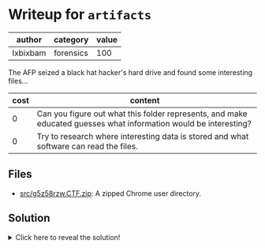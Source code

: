 # Writeup for `artifacts`

|  author  |  category | value |
|----------|-----------|-------|
| Ixbixbam | forensics |  100  |

The AFP seized a black hat hacker's hard drive and found some interesting files...

| cost |                                                     content                                                      |
|------|------------------------------------------------------------------------------------------------------------------|
|  0   | Can you figure out what this folder represents, and make educated guesses what information would be interesting? |
|  0   | Try to research where interesting data is stored and what software can read the files.                           |

## Files

- [src/g5z58rzw.CTF.zip](src/g5z58rzw.CTF.zip): A zipped Chrome user directory.

## Solution

<details>
<summary>Click here to reveal the solution!</summary>

### The Big Idea

Analysing a Chrome user data directory to find a URL to protected data and its password.

### Walkthrough

1) Upon unzipping the provided file, you will see a variety of files and subdirectories. Notice some start with the word "browser" and others refer to "cookies", which indicates that this is web browser data. 
2) There are several options here, such as performing dynamic analysis by loading the profile into a Firefox account, researching the structure of the data (eg [hacktricks](https://book.hacktricks.xyz/generic-methodologies-and-resources/basic-forensic-methodology/specific-software-file-type-tricks/browser-artifacts)), and exploring the data yourself. The natural first instinct is to view the person's search history either by importing the profile or by viewing the `places.sqlite`, which can be done using [this SQLite Viewer](https://inloop.github.io/sqlite-viewer/).
3) Try to load the pastebin URL (https://pastebin.com/sbA55NgE) and notice how it requires a password.
4) Search all the files for the literal text "password" using the linux command `grep -r "password" .` and notice that the `Binary file ./formhistory.sqlite matches`, which sounds promising because the user would have to type their password into a form. 
5) View the file and see the password `Fifth-Gradually-Across-Taste6-Bridge` which follows the format that the passphrase generator also in the search history (https://www.keepersecurity.com/features/passphrase-generator/) uses.
6) Enter the password into the pastebin webpage and view the flag.

### Flag(s)

- `BEGINNER{arch4e0logY_for_7he_modern_ag3}`

</details>
